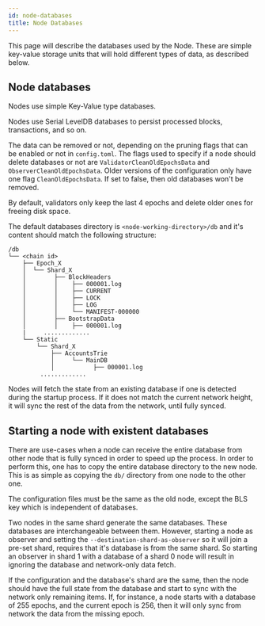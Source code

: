 ```yaml
---
id: node-databases
title: Node Databases
---
```


This page will describe the databases used by the Node. These are simple key-value storage units that will hold different types of data, as described below.

[comment]: # (mx-context-auto)

## **Node databases**

Nodes use simple Key-Value type databases.

Nodes use Serial LevelDB databases to persist processed blocks, transactions, and so on.

The data can be removed or not, depending on the pruning flags that can be enabled or not in `config.toml`.
The flags used to specify if a node should delete databases or not are `ValidatorCleanOldEpochsData` and `ObserverCleanOldEpochsData`. 
Older versions of the configuration only have one flag `CleanOldEpochsData`. If set to false, then old databases won't be removed.

By default, validators only keep the last 4 epochs and delete older ones for freeing disk space.

The default databases directory is `<node-working-directory>/db` and it's content should match the following structure:
```
/db
└── <chain id>
    ├── Epoch_X
    │  └── Shard_X
    │        ├── BlockHeaders
    │        │    ├── 000001.log
    │        │    ├── CURRENT
    │        │    ├── LOCK
    │        │    ├── LOG
    │        │    └── MANIFEST-000000
    │        ├── BootstrapData
    │        │    ├── 000001.log
    |     .............
    └── Static
        └── Shard_X
            ├── AccountsTrie
            │     └── MainDB
            │           ├── 000001.log
         .............
```

Nodes will fetch the state from an existing database if one is detected during the startup process. If it does not match
the current network height, it will sync the rest of the data from the network, until fully synced.

[comment]: # (mx-context-auto)

## **Starting a node with existent databases**

There are use-cases when a node can receive the entire database from other node that is fully synced in order to speed up the process.
In order to perform this, one has to copy the entire database directory to the new node. This is as simple as copying the `db/`
directory from one node to the other one.

The configuration files must be the same as the old node, except the BLS key which is independent of databases.

Two nodes in the same shard generate the same databases. These databases are interchangeable between them. However, starting
a node as observer and setting the `--destination-shard-as-observer` so it will join a pre-set shard, requires that it's database
is from the same shard. So starting an observer in shard 1 with a database of a shard 0 node will result in ignoring the database
and network-only data fetch.

If the configuration and the database's shard are the same, then the node should have the full state from the database and 
start to sync with the network only remaining items. If, for instance, a node starts with a database of 255 epochs, and the current epoch is 
256, then it will only sync from network the data from the missing epoch.
